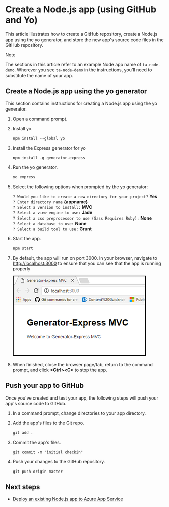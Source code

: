# Create a Node.js app (using GitHub and Yo)
This article illustrates how to create a GitHub repository, create a Node.js app using the yo generator, and store the new app's source code files in the GitHub repository. 

> [!NOTE]
> The sections in this article refer to an example Node app name of ``ta-node-demo``. Wherever you see ``ta-node-demo`` in the instructions, you'll need to substitute the name of your app.   
> 
> 

## Create a Node.js app using the yo generator
This section contains instructions for creating a Node.js app using the yo generator.

1. Open a command prompt.

1. Install yo.

	```
	npm install --global yo
	```

1. Install the Express generator for yo 
	
	```
	npm install -g generator-express
	```

1. Run the yo generator.

	```
	yo express
	```

1. Select the following options when prompted by the yo generator:

    `? Would you like to create a new directory for your project?` **Yes**  
    `? Enter directory name` **{appname}**  
    `? Select a version to install:` **MVC**  
    `? Select a view engine to use:` **Jade**  
    `? Select a css preprocessor to use (Sass Requires Ruby):` **None**  
    `? Select a database to use:` **None**  
    `? Select a build tool to use:` **Grunt**

1. Start the app. 

	```
	npm start
	``` 

1. By default, the app will run on port 3000. In your browser, navigate to [http://localhost:3000](http://localhost:3000) to ensure that you can see that the app is running properly

	![Running the app locally](media/create-node-app/run-app.png)

1. When finished, close the browser page/tab, return to the command prompt, and click **&lt;Ctrl>&lt;C>** to stop the app.

## Push your app to GitHub
Once you've created and test your app, the following steps will push your app's source code to GitHub.

1. In a command prompt, change directories to your app directory.

1. Add the app's files to the Git repo.

	```
	git add .
	```

1. Commit the app's files. 

	```
	git commit -m "initial checkin"
	```

1. Push your changes to the GitHub repository.

	```
	git push origin master
	```

## Next steps
- [Deploy an existing Node.js app to Azure App Service](deploy-node-app-to-azure.md)
